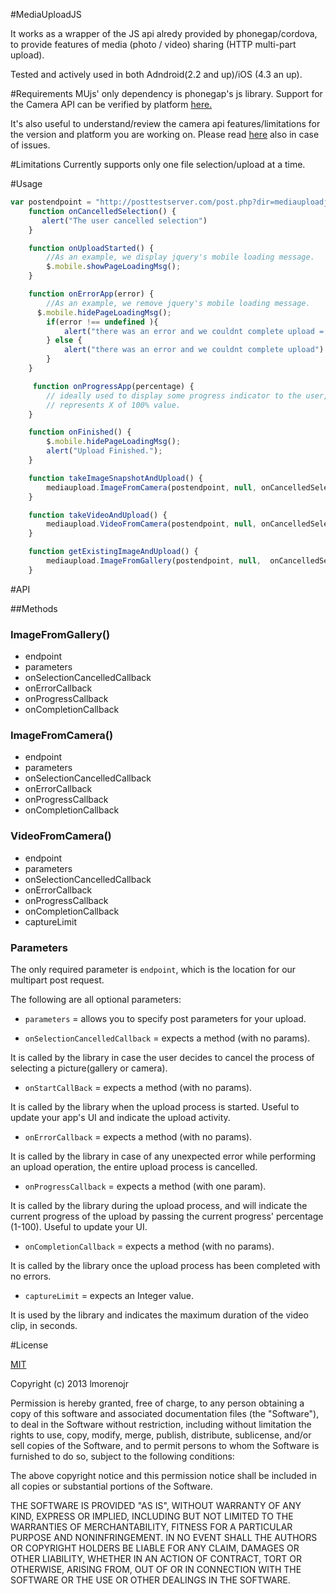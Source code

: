 #MediaUploadJS

It works as a wrapper of the JS api alredy provided by phonegap/cordova, to provide features of media (photo / video) sharing (HTTP multi-part upload).  

Tested and actively used in both Adndroid(2.2 and up)/iOS (4.3 an up).

#Requirements
MUjs' only dependency is phonegap's js library. 
Support for the Camera API can be verified by platform 
[here.](http://phonegap.com/about/feature/)

It's also useful to understand/review the camera api features/limitations for the version and platform you are working on.
Please read [here](http://docs.phonegap.com/en/3.2.0/index.html) also in case of issues.

#Limitations
Currently supports only one file selection/upload at a time.

#Usage
```javascript
var postendpoint = "http://posttestserver.com/post.php?dir=mediauploadjs";
	function onCancelledSelection() {
       alert("The user cancelled selection")
    }

    function onUploadStarted() {
    	//As an example, we display jquery's mobile loading message.
    	$.mobile.showPageLoadingMsg();
    }

    function onErrorApp(error) {
    	//As an example, we remove jquery's mobile loading message.
      $.mobile.hidePageLoadingMsg();
      	if(error !== undefined ){
      		alert("there was an error and we couldnt complete upload = " + error);
      	} else {
      		alert("there was an error and we couldnt complete upload")
      	}
    }

   	 function onProgressApp(percentage) {
    	// ideally used to display some progress indicator to the user, percentage already 
	 	// represents X of 100% value.
    }

    function onFinished() {
     	$.mobile.hidePageLoadingMsg();
    	alert("Upload Finished.");
    }

	function takeImageSnapshotAndUpload() {
		mediaupload.ImageFromCamera(postendpoint, null, onCancelledSelection, 	onUploadStarted, onErrorApp, onProgressApp, onFinished);
	}

	function takeVideoAndUpload() {
		mediaupload.VideoFromCamera(postendpoint, null, onCancelledSelection, onUploadStarted, onErrorApp, onProgressApp, onFinished);
	}

	function getExistingImageAndUpload() {
		mediaupload.ImageFromGallery(postendpoint, null,  onCancelledSelection, onUploadStarted, onErrorApp, onProgressApp, 
	}

```


#API

##Methods
### ImageFromGallery()
* endpoint
* parameters
* onSelectionCancelledCallback
* onErrorCallback
* onProgressCallback
* onCompletionCallback

### ImageFromCamera()
* endpoint
* parameters
* onSelectionCancelledCallback
* onErrorCallback
* onProgressCallback
* onCompletionCallback

### VideoFromCamera()
* endpoint
* parameters
* onSelectionCancelledCallback
* onErrorCallback
* onProgressCallback
* onCompletionCallback
* captureLimit



### Parameters
The only required parameter is `endpoint`, which is the location for our multipart post request. 

The following are all optional parameters:

* `parameters` = allows you to specify post parameters for your upload.

*	`onSelectionCancelledCallback` = expects a method (with no params). 

It is called by the library in case the user decides to cancel the process of selecting a picture(gallery or camera).

*	`onStartCallBack` = expects a method (with no params). 

It is called by the library when the upload process is started. Useful to update your app's UI and indicate the upload activity.

*	`onErrorCallback` = expects a method (with no params). 

It is called by the library in case of any unexpected error while performing an upload operation, the entire upload process is cancelled.

*	`onProgressCallback` = expects a method (with one param). 

It is called by the library during the upload process, and will indicate the current progress of the upload by passing the current progress' percentage (1-100). Useful to update your UI.

* 	`onCompletionCallback` = expects a method (with no params). 

It is called by the library once the upload process has been completed with no errors.

* 	`captureLimit` = expects an Integer value. 

It is used by the library and indicates the maximum duration of the video clip, in seconds.


#License

[MIT](http://opensource.org/licenses/MIT)

Copyright (c) 2013 lmorenojr

Permission is hereby granted, free of charge, to any person obtaining a copy
of this software and associated documentation files (the "Software"), to deal
in the Software without restriction, including without limitation the rights
to use, copy, modify, merge, publish, distribute, sublicense, and/or sell
copies of the Software, and to permit persons to whom the Software is
furnished to do so, subject to the following conditions:

The above copyright notice and this permission notice shall be included in
all copies or substantial portions of the Software.

THE SOFTWARE IS PROVIDED "AS IS", WITHOUT WARRANTY OF ANY KIND, EXPRESS OR
IMPLIED, INCLUDING BUT NOT LIMITED TO THE WARRANTIES OF MERCHANTABILITY,
FITNESS FOR A PARTICULAR PURPOSE AND NONINFRINGEMENT. IN NO EVENT SHALL THE
AUTHORS OR COPYRIGHT HOLDERS BE LIABLE FOR ANY CLAIM, DAMAGES OR OTHER
LIABILITY, WHETHER IN AN ACTION OF CONTRACT, TORT OR OTHERWISE, ARISING FROM,
OUT OF OR IN CONNECTION WITH THE SOFTWARE OR THE USE OR OTHER DEALINGS IN
THE SOFTWARE. 